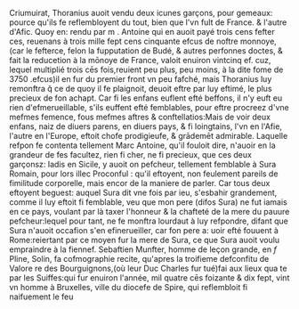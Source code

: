 Criumuirat, Thoranius auoit vendu deux icunes garçons, pour gemeaux: pource qu'ils fe reflembloyent du tout, bien que l'vn fult de France. \& l'autre d'Afic. Quoy en: rendu par m . Antoine qui en auoit payé trois cens fefter ces, reuenans à trois mille fept cens cinquante efcus de noftre monnoye, (car le fefterce, felon la fupputation de Budé, \& autres perfonnes doctes, \& fait la reducetion à la mōnoye de France, valoit enuiron vintcinq ef. cuz, lequel multiplié trois cēs fois,reuient peu plus, peu moins, à la dite fome de 3750 .efcus)il en fur du premier front vn peu fafché, mais Thoranius luy remonftra q̆ ce de quoy il fe plaignoit, deuoit eftre par luy eftimé, le plus precieux de fon achapt. Car fi les enfans euflent efté beffons, il n'y euft eu rien d'efmerueillable, s'ils euffent efté femblables, pour eftre procreez d'vne mefmes femence, fous mefmes aftres \& conftellatios:Mais de voir deux enfans, naiz de diuers parens, en diuers pays, \& fi loingtains, l'vn en l'Afie, l'autre en l'Europe, eftoit chofe prodigieufe, \& grādemēt admirable. Laquelle refpon fe contenta tellement Marc Antoine, qu'il fouloit dire, n'auoir en la grandeur de fes facultez, rien fi cher, ne fi precieux, que ces deux garçonsz: Iadis en Sicile, y auoit on pefcheur, tellement femblable à Sura Romain, pour lors illec Proconful : qu'il eftoyent, non feulement pareils de fimilitude corporelle, mais encor de la maniere de parler. Car tous deux eftoyent beguest: auquel Sura dit vne fois par ieu, s'esbahir grandement, comme il luy eftoit fi femblable, veu que mon pere (difos Sura) ne fut iamais en ce pays, voulant par là taxer l'honneur \& la chafteté de la mere du pauure pefcheur:lequel pour tant, ne fe monftra lourdaut à luy refpondre, difant que Sura n'auoit occafion s'en efinerueiller, car fon pere a: uoir efté fouuent à Rome:reiertant par ce moyen fur la mere de Sura, ce que Sura auoit voulu empraindre à la fiennef. Sebaftien Munfter, homme de leçon grande, en $f$ Pline, Solin, fa cofmographie recite, qu'apres la troifieme defconfitu de Valore re des Bourguignons,(où leur Duc Charles fur tué)fai aux lieux qua te par les Suiffes:qui fur enuiron l'année, mil quatre cēs foizante \& dix fept, vint vn homme à Bruxelles, ville du diocefe de Spire, qui reflembloit fi naifuement le feu